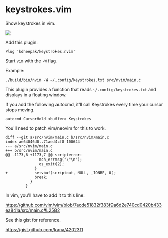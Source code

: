 # keystrokes.vim

Show keystrokes in vim.

![](https://user-images.githubusercontent.com/1813121/85680593-adbe6e00-b687-11ea-8fce-2f84434f27c0.gif)

Add this plugin:

```
Plug 'kdheepak/keystrokes.nvim'
```

Start `vim` with the `-W` flag.

Example:

```
./build/bin/nvim -W ~/.config/keystrokes.txt src/nvim/main.c
```

This plugin provides a function that reads `~/.config/keystrokes.txt` and displays in a floating window.

If you add the following autocmd, it'll call Keystrokes every time your cursor stops moving.

```
autocmd CursorHold <buffer> Keystrokes
```

You'll need to patch vim/neovim for this to work.

```
diff --git a/src/nvim/main.c b/src/nvim/main.c
index ae64046d0..71aed4cf8 100644
--- a/src/nvim/main.c
+++ b/src/nvim/main.c
@@ -1173,6 +1173,7 @@ scripterror:
               mch_errmsg("\"\n");
               os_exit(2);
             }
+            setvbuf(scriptout, NULL, _IONBF, 0);
             break;
           }
         }
```

In vim, you'll have to add it to this line:

https://github.com/vim/vim/blob/7acde51832f383f9a6d2e740cd0420b433ea841a/src/main.c#L2582

See this gist for reference.

https://gist.github.com/kana/4202311
